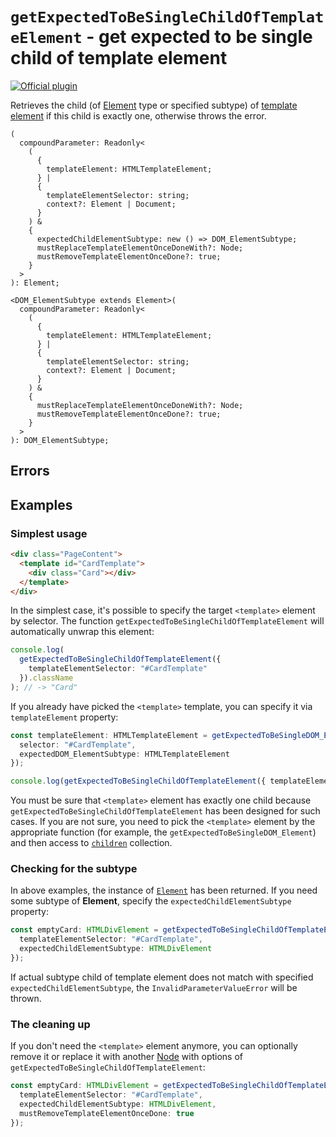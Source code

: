 # `getExpectedToBeSingleChildOfTemplateElement` - get expected to be single child of template element

[![Official plugin](https://img.shields.io/badge/IntelliJ_IDEA_Live_Template-getExpectedToBeSingleChildOfTemplateElement-blue.svg?style=flat)](https://plugins.jetbrains.com/plugin/17638-yamato-daiwa-es-extensions)

Retrieves the child (of [Element](https://developer.mozilla.org/en-US/docs/Web/API/Element) type or specified subtype)
of [template element](https://developer.mozilla.org/en-US/docs/Web/HTML/Element/template) if this child is exactly one,
otherwise throws the error.

```
(
  compoundParameter: Readonly<
    (
      {
        templateElement: HTMLTemplateElement;
      } |
      {
        templateElementSelector: string;
        context?: Element | Document;
      }
    ) &
    {
      expectedChildElementSubtype: new () => DOM_ElementSubtype;
      mustReplaceTemplateElementOnceDoneWith?: Node;
      mustRemoveTemplateElementOnceDone?: true;
    }
  >
): Element;
 
<DOM_ElementSubtype extends Element>(
  compoundParameter: Readonly<
    (
      {
        templateElement: HTMLTemplateElement;
      } |
      {
        templateElementSelector: string;
        context?: Element | Document;
      }
    ) &
    {
      mustReplaceTemplateElementOnceDoneWith?: Node;
      mustRemoveTemplateElementOnceDone?: true;
    }
  >
): DOM_ElementSubtype;
```


## Errors

## Examples

### Simplest usage

```html
<div class="PageContent">
  <template id="CardTemplate">
    <div class="Card"></div>
  </template>
</div>
```

In the simplest case, it's possible to specify the target `<template>` element by selector.
The function `getExpectedToBeSingleChildOfTemplateElement` will automatically unwrap this element:

```typescript
console.log(
  getExpectedToBeSingleChildOfTemplateElement({
    templateElementSelector: "#CardTemplate"
  }).className
); // -> "Card"
```

If you already have picked the `<template>` template, you can specify it via `templateElement` property:

```typescript
const templateElement: HTMLTemplateElement = getExpectedToBeSingleDOM_Element({
  selector: "#CardTemplate",
  expectedDOM_ElementSubtype: HTMLTemplateElement
});

console.log(getExpectedToBeSingleChildOfTemplateElement({ templateElement }).className); // -> "Card"
```

You must be sure that `<template>` element has exactly one child because `getExpectedToBeSingleChildOfTemplateElement`
  has been designed for such cases.
If you are not sure, you need to pick the `<template>` element by the appropriate function 
  (for example, the `getExpectedToBeSingleDOM_Element`) and then access to 
  [`children`](https://developer.mozilla.org/en-US/docs/Web/API/Element/children) collection.


### Checking for the subtype

In above examples, the instance of [`Element`](https://developer.mozilla.org/en-US/docs/Web/API/Element) has been 
  returned.
If you need some subtype of **Element**, specify the `expectedChildElementSubtype` property:

```typescript
const emptyCard: HTMLDivElement = getExpectedToBeSingleChildOfTemplateElement({
  templateElementSelector: "#CardTemplate",
  expectedChildElementSubtype: HTMLDivElement
});
```

If actual subtype child of template element does not match with specified `expectedChildElementSubtype`, the
  `InvalidParameterValueError` will be thrown.


### The cleaning up

If you don't need the `<template>` element anymore, you can optionally remove it or replace it with another 
  [Node](https://developer.mozilla.org/en-US/docs/Web/API/Node) with options of 
  `getExpectedToBeSingleChildOfTemplateElement`: 

```typescript
const emptyCard: HTMLDivElement = getExpectedToBeSingleChildOfTemplateElement({
  templateElementSelector: "#CardTemplate",
  expectedChildElementSubtype: HTMLDivElement,
  mustRemoveTemplateElementOnceDone: true
});
```
